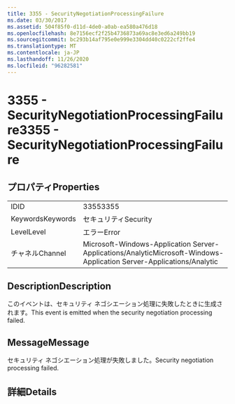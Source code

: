 ```yaml
---
title: 3355 - SecurityNegotiationProcessingFailure
ms.date: 03/30/2017
ms.assetid: 504f85f0-d11d-4de0-a0ab-ea580a476d18
ms.openlocfilehash: 8e7156ecf2f25b4736873a69ac8e3ed6a249bb19
ms.sourcegitcommit: bc293b14af795e0e999e3304dd40c0222cf2ffe4
ms.translationtype: MT
ms.contentlocale: ja-JP
ms.lasthandoff: 11/26/2020
ms.locfileid: "96282581"
---
```

# <a name="3355---securitynegotiationprocessingfailure"></a><span data-ttu-id="c7ab7-102">3355 - SecurityNegotiationProcessingFailure</span><span class="sxs-lookup"><span data-stu-id="c7ab7-102">3355 - SecurityNegotiationProcessingFailure</span></span>

## <a name="properties"></a><span data-ttu-id="c7ab7-103">プロパティ</span><span class="sxs-lookup"><span data-stu-id="c7ab7-103">Properties</span></span>  
  
|||  
|-|-|  
|<span data-ttu-id="c7ab7-104">ID</span><span class="sxs-lookup"><span data-stu-id="c7ab7-104">ID</span></span>|<span data-ttu-id="c7ab7-105">3355</span><span class="sxs-lookup"><span data-stu-id="c7ab7-105">3355</span></span>|  
|<span data-ttu-id="c7ab7-106">Keywords</span><span class="sxs-lookup"><span data-stu-id="c7ab7-106">Keywords</span></span>|<span data-ttu-id="c7ab7-107">セキュリティ</span><span class="sxs-lookup"><span data-stu-id="c7ab7-107">Security</span></span>|  
|<span data-ttu-id="c7ab7-108">Level</span><span class="sxs-lookup"><span data-stu-id="c7ab7-108">Level</span></span>|<span data-ttu-id="c7ab7-109">エラー</span><span class="sxs-lookup"><span data-stu-id="c7ab7-109">Error</span></span>|  
|<span data-ttu-id="c7ab7-110">チャネル</span><span class="sxs-lookup"><span data-stu-id="c7ab7-110">Channel</span></span>|<span data-ttu-id="c7ab7-111">Microsoft-Windows-Application Server-Applications/Analytic</span><span class="sxs-lookup"><span data-stu-id="c7ab7-111">Microsoft-Windows-Application Server-Applications/Analytic</span></span>|  
  
## <a name="description"></a><span data-ttu-id="c7ab7-112">Description</span><span class="sxs-lookup"><span data-stu-id="c7ab7-112">Description</span></span>  

 <span data-ttu-id="c7ab7-113">このイベントは、セキュリティ ネゴシエーション処理に失敗したときに生成されます。</span><span class="sxs-lookup"><span data-stu-id="c7ab7-113">This event is emitted when the security negotiation processing failed.</span></span>  
  
## <a name="message"></a><span data-ttu-id="c7ab7-114">Message</span><span class="sxs-lookup"><span data-stu-id="c7ab7-114">Message</span></span>  

 <span data-ttu-id="c7ab7-115">セキュリティ ネゴシエーション処理が失敗しました。</span><span class="sxs-lookup"><span data-stu-id="c7ab7-115">Security negotiation processing failed.</span></span>  
  
## <a name="details"></a><span data-ttu-id="c7ab7-116">詳細</span><span class="sxs-lookup"><span data-stu-id="c7ab7-116">Details</span></span>
